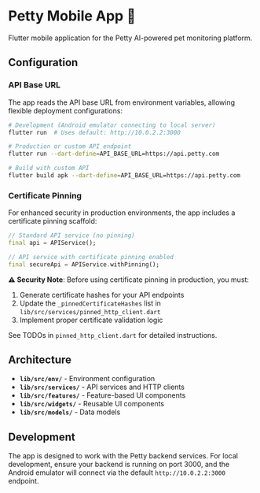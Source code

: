 # Petty Mobile App 🐾

Flutter mobile application for the Petty AI-powered pet monitoring platform.

## Configuration

### API Base URL

The app reads the API base URL from environment variables, allowing flexible deployment configurations:

```bash
# Development (Android emulator connecting to local server)
flutter run  # Uses default: http://10.0.2.2:3000

# Production or custom API endpoint
flutter run --dart-define=API_BASE_URL=https://api.petty.com

# Build with custom API
flutter build apk --dart-define=API_BASE_URL=https://api.petty.com
```

### Certificate Pinning

For enhanced security in production environments, the app includes a certificate pinning scaffold:

```dart
// Standard API service (no pinning)
final api = APIService();

// API service with certificate pinning enabled
final secureApi = APIService.withPinning();
```

**⚠️ Security Note**: Before using certificate pinning in production, you must:

1. Generate certificate hashes for your API endpoints
2. Update the `_pinnedCertificateHashes` list in `lib/src/services/pinned_http_client.dart`
3. Implement proper certificate validation logic

See TODOs in `pinned_http_client.dart` for detailed instructions.

## Architecture

- **`lib/src/env/`** - Environment configuration
- **`lib/src/services/`** - API services and HTTP clients
- **`lib/src/features/`** - Feature-based UI components
- **`lib/src/widgets/`** - Reusable UI components
- **`lib/src/models/`** - Data models

## Development

The app is designed to work with the Petty backend services. For local development, ensure your backend is running on port 3000, and the Android emulator will connect via the default `http://10.0.2.2:3000` endpoint.